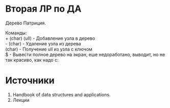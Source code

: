 # Вторая ЛР по ДА

Дерево Патриция.

Команды:   
\+ (char) (ull) - Добавление узла в дерево   
\- (char) - Удаление узла из дерева   
(char) - Получение ull из узла с ключом    
\$ - Вывести полное дерево на экран, еше недоработано, выводит, но не так красиво, как надо с:   

# Источники
1) Handbook of data structures and applications.
2) Лекции
